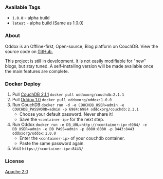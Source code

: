 ### Available Tags

 * `1.0.0` - alpha build
 * `latest` - alpha build (Same as 1.0.0)


### About

Oddox is an Offline-first, Open-source, Blog platform on CouchDB. View the source code on [GitHub.](https://github.com/oddoxorg/)

This project is still in development. It is not easily modifiable for "new" blogs, but stay tuned. A self-installing version will be made available once the main features are complete. 

### Docker Deploy

 1. Pull [CouchDB 2.1.1](https://hub.docker.com/r/oddoxorg/couchdb/) `docker pull oddoxorg/couchdb:2.1.1`
 1. Pull [Oddox 1.0](https://hub.docker.com/r/oddoxorg/oddox/) `docker pull oddoxorg/oddox:1.0.0`
 1. Run CouchDB `docker run -d -e COUCHDB_USER=admin -e COUCHDB_PASSWORD=admin -p 6984:6984 oddoxorg/couchdb:2.1.1`
     - Choose your default password. Never share it!
     - Save the `<container-ip>` for the next step.
 1. Run Oddox `docker run -e DB_URL=http://<container-ip>:6984/ -e DB_USER=admin -e DB_PASS=admin -p 8080:8080 -p 8443:8443  oddoxorg/oddox:1.0.0`
     - Enter the `<container-ip>` of your couchdb container.
     - Paste the same password again.
 1. Visit `https://<container-ip>:8443/`
 
### License

[Apache 2.0](https://github.com/RamblingWare/Rant/blob/master/LICENSE)
